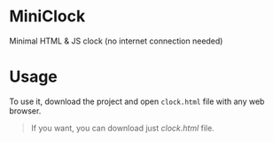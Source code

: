 # MiniClock
Minimal HTML &amp; JS clock (no internet connection needed)

# Usage
To use it, download the project and open ```clock.html``` file with any web browser.

> If you want, you can download just *clock.html* file.
